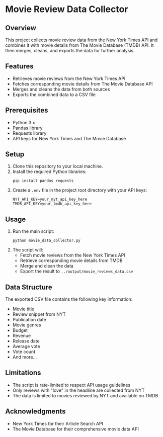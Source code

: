 # Movie Review Data Collector

## Overview
This project collects movie review data from the New York Times API and combines it with movie details from The Movie Database (TMDB) API. It then merges, cleans, and exports the data for further analysis.

## Features
- Retrieves movie reviews from the New York Times API
- Fetches corresponding movie details from The Movie Database API
- Merges and cleans the data from both sources
- Exports the combined data to a CSV file

## Prerequisites
- Python 3.x
- Pandas library
- Requests library
- API keys for New York Times and The Movie Database

## Setup
1. Clone this repository to your local machine.
2. Install the required Python libraries:
   ```
   pip install pandas requests
   ```
3. Create a `.env` file in the project root directory with your API keys:
   ```
   NYT_API_KEY=your_nyt_api_key_here
   TMDB_API_KEY=your_tmdb_api_key_here
   ```

## Usage
1. Run the main script:
   ```
   python movie_data_collector.py
   ```
2. The script will:
   - Fetch movie reviews from the New York Times API
   - Retrieve corresponding movie details from TMDB
   - Merge and clean the data
   - Export the result to `../output/movie_reviews_data.csv`

## Data Structure
The exported CSV file contains the following key information:
- Movie title
- Review snippet from NYT
- Publication date
- Movie genres
- Budget
- Revenue
- Release date
- Average vote
- Vote count
- And more...

## Limitations
- The script is rate-limited to respect API usage guidelines
- Only reviews with "love" in the headline are collected from NYT
- The data is limited to movies reviewed by NYT and available on TMDB

## Acknowledgments
- New York Times for their Article Search API
- The Movie Database for their comprehensive movie data API
